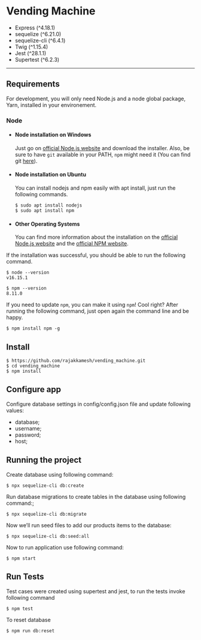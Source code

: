 # Vending Machine

- Express (^4.18.1)
- sequelize (^6.21.0)
- sequelize-cli (^6.4.1)
- Twig (^1.15.4)
- Jest (^28.1.1)
- Supertest (^6.2.3)

---
## Requirements

For development, you will only need Node.js and a node global package, Yarn, installed in your environement.

### Node
- #### Node installation on Windows

  Just go on [official Node.js website](https://nodejs.org/) and download the installer.
Also, be sure to have `git` available in your PATH, `npm` might need it (You can find git [here](https://git-scm.com/)).

- #### Node installation on Ubuntu

  You can install nodejs and npm easily with apt install, just run the following commands.

      $ sudo apt install nodejs
      $ sudo apt install npm

- #### Other Operating Systems
  You can find more information about the installation on the [official Node.js website](https://nodejs.org/) and the [official NPM website](https://npmjs.org/).

If the installation was successful, you should be able to run the following command.

    $ node --version
    v16.15.1

    $ npm --version
    8.11.0

If you need to update `npm`, you can make it using `npm`! Cool right? After running the following command, just open again the command line and be happy.

    $ npm install npm -g

###

## Install

    $ https://github.com/rajakkamesh/vending_machine.git
    $ cd vending_machine
    $ npm install

## Configure app

Configure database settings in config/config.json file and update following values:

- database;
- username;
- password;
- host;

## Running the project
Create database using following command:

    $ npx sequelize-cli db:create

Run database migrations to create tables in the database using following command:;

    $ npx sequelize-cli db:migrate

Now we’ll run seed files to add our products items to the database:

    $ npx sequelize-cli db:seed:all

Now to run application use following command:

    $ npm start

## Run Tests
Test cases were created using supertest and jest, to run the tests invoke following command

    $ npm test

To reset database

    $ npm run db:reset